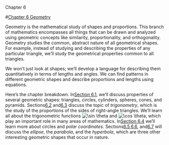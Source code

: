 Chapter 6    

#[Chapter 6 Geometry](Geometry.md)

Geometry is the mathematical study of shapes and proportions. This branch of mathematics encompasses all things that can be drawn and analyzed using geometric concepts like similarity, proportionality, and orthogonality. Geometry studies the common, abstract nature of all geometrical shapes. For example, instead of studying and describing the properties of any particular triangle, we’ll study the geometrical properties common to all triangles.

We won’t just look at shapes; we’ll develop a language for describing them quantitatively in terms of lengths and angles. We can find patterns in different geometric shapes and describe proportions and lengths using equations.

Here’s the chapter breakdown. In[Section 6.1](part0006_split_001.md), we’ll discuss properties of several geometric shapes: triangles, circles, cylinders, spheres, cones, and pyramids. Sections[6.2](part0006_split_002.md) and[6.3](part0006_split_003.md) discuss the topic of _trigonometry_, which is the study of the proportions of the sides of right-angle triangles. We’ll learn all about the trigonometric functions ![\sin \theta](01118.jpeg) and ![\cos \theta](01119.jpeg), which play an important role in many areas of mathematics. In[Section 6.4](part0006_split_004.md) we’ll learn more about circles and _polar coordinates_. Sections[6.5](part0006_split_005.md),[6.6](part0006_split_006.md), and[6.7](part0006_split_007.md) will discuss the _ellipse_, the _parabola_, and the _hyperbola_, which are three other interesting geometric shapes that occur in nature.
